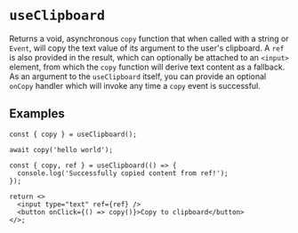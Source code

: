 # `useClipboard`

Returns a void, asynchronous `copy` function that when called with a string or `Event`, will copy the text value of its argument to the user's clipboard. A `ref` is also provided in the result, which can optionally be attached to an `<input>` element, from which the `copy` function will derive text content as a fallback. As an argument to the `useClipboard` itself, you can provide an optional `onCopy` handler which will invoke any time a `copy` event is successful.

## Examples

```tsx
const { copy } = useClipboard();

await copy('hello world');
```

```tsx
const { copy, ref } = useClipboard(() => {
  console.log('Successfully copied content from ref!');
});

return <>
  <input type="text" ref={ref} />
  <button onClick={() => copy()}>Copy to clipboard</button>
</>;
```

